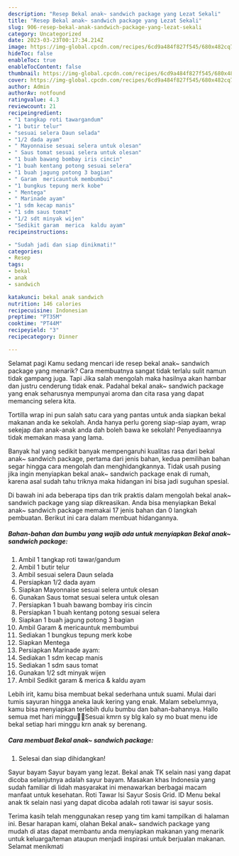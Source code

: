 ```yaml
---
description: "Resep Bekal anak~ sandwich package yang Lezat Sekali"
title: "Resep Bekal anak~ sandwich package yang Lezat Sekali"
slug: 906-resep-bekal-anak-sandwich-package-yang-lezat-sekali
category: Uncategorized
date: 2023-03-23T00:17:34.214Z
image: https://img-global.cpcdn.com/recipes/6cd9a484f827f545/680x482cq70/bekal-anak-sandwich-package-foto-resep-utama.jpg
hideToc: false
enableToc: true
enableTocContent: false
thumbnail: https://img-global.cpcdn.com/recipes/6cd9a484f827f545/680x482cq70/bekal-anak-sandwich-package-foto-resep-utama.jpg
cover: https://img-global.cpcdn.com/recipes/6cd9a484f827f545/680x482cq70/bekal-anak-sandwich-package-foto-resep-utama.jpg
author: Admin
authorAv: notfound
ratingvalue: 4.3
reviewcount: 21
recipeingredient:
- "1 tangkap roti tawargandum"
- "1 butir telur"
- "sesuai selera Daun selada"
- "1/2 dada ayam"
- " Mayonnaise sesuai selera untuk olesan"
- " Saus tomat sesuai selera untuk olesan"
- "1 buah bawang bombay iris cincin"
- "1 buah kentang potong sesuai selera"
- "1 buah jagung potong 3 bagian"
- " Garam  mericauntuk membumbui"
- "1 bungkus tepung merk kobe"
- " Mentega"
- " Marinade ayam"
- "1 sdm kecap manis"
- "1 sdm saus tomat"
- "1/2 sdt minyak wijen"
- "Sedikit garam  merica  kaldu ayam"
recipeinstructions:

- "Sudah jadi dan siap dinikmati!"
categories:
- Resep
tags:
- bekal
- anak
- sandwich

katakunci: bekal anak sandwich 
nutrition: 146 calories
recipecuisine: Indonesian
preptime: "PT35M"
cooktime: "PT44M"
recipeyield: "3"
recipecategory: Dinner

---
```



Selamat pagi Kamu sedang mencari ide resep bekal anak~ sandwich package yang menarik? Cara membuatnya sangat tidak terlalu sulit namun tidak gampang juga. Tapi Jika salah mengolah maka hasilnya akan hambar dan justru cenderung tidak enak. Padahal bekal anak~ sandwich package yang enak seharusnya mempunyai aroma dan cita rasa yang dapat memancing selera kita.


Tortilla wrap ini pun salah satu cara yang pantas untuk anda siapkan bekal makanan anda ke sekolah. Anda hanya perlu goreng siap-siap ayam, wrap sekejap dan anak-anak anda dah boleh bawa ke sekolah! Penyediaannya tidak memakan masa yang lama.

Banyak hal yang sedikit banyak mempengaruhi kualitas rasa dari bekal anak~ sandwich package, pertama dari jenis bahan, kedua pemilihan bahan segar hingga cara mengolah dan menghidangkannya. Tidak usah pusing jika ingin menyiapkan bekal anak~ sandwich package enak di rumah, karena asal sudah tahu triknya maka hidangan ini bisa jadi suguhan spesial.


Di bawah ini ada beberapa tips dan trik praktis dalam mengolah bekal anak~ sandwich package yang siap dikreasikan. Anda bisa menyiapkan Bekal anak~ sandwich package memakai 17 jenis bahan dan 0 langkah pembuatan. Berikut ini cara dalam membuat hidangannya.

<!--inarticleads1-->

##### Bahan-bahan dan bumbu yang wajib ada untuk menyiapkan Bekal anak~ sandwich package:

1. Ambil 1 tangkap roti tawar/gandum
1. Ambil 1 butir telur
1. Ambil sesuai selera Daun selada
1. Persiapkan 1/2 dada ayam
1. Siapkan  Mayonnaise sesuai selera untuk olesan
1. Gunakan  Saus tomat sesuai selera untuk olesan
1. Persiapkan 1 buah bawang bombay iris cincin
1. Persiapkan 1 buah kentang potong sesuai selera
1. Siapkan 1 buah jagung potong 3 bagian
1. Ambil  Garam &amp; mericauntuk membumbui
1. Sediakan 1 bungkus tepung merk kobe
1. Siapkan  Mentega
1. Persiapkan  Marinade ayam:
1. Sediakan 1 sdm kecap manis
1. Sediakan 1 sdm saus tomat
1. Gunakan 1/2 sdt minyak wijen
1. Ambil Sedikit garam &amp; merica &amp; kaldu ayam


Lebih irit, kamu bisa membuat bekal sederhana untuk suami. Mulai dari tumis sayuran hingga aneka lauk kering yang enak. Malam sebelumnya, kamu bisa menyiapkan terlebih dulu bumbu dan bahan-bahannya. Hallo semua met hari minggu🖐🏻Sesuai kmrn sy blg kalo sy mo buat menu ide bekal setiap hari minggu krn anak sy berenang. 

<!--inarticleads2-->

##### Cara membuat Bekal anak~ sandwich package:


1. Selesai dan siap dihidangkan!

Sayur bayam Sayur bayam yang lezat. Bekal anak TK selain nasi yang dapat dicoba selanjutnya adalah sayur bayam. Masakan khas Indonesia yang sudah familiar di lidah masyarakat ini menawarkan berbagai macam manfaat untuk kesehatan. Roti Tawar Isi Sayur Sosis Grid. ID Menu bekal anak tk selain nasi yang dapat dicoba adalah roti tawar isi sayur sosis. 

Terima kasih telah menggunakan resep yang tim kami tampilkan di halaman ini. Besar harapan kami, olahan Bekal anak~ sandwich package yang mudah di atas dapat membantu anda menyiapkan makanan yang menarik untuk keluarga/teman ataupun menjadi inspirasi untuk berjualan makanan. Selamat menikmati
